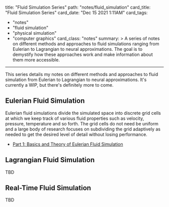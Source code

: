 title: "Fluid Simulation Series"
path: "notes/fluid_simulation"
card_title: "Fluid Simulation Series"
card_date: "Dec 15 2021 1:11AM"
card_tags:
- "notes"
- "fluid simulation"
- "physical simulation"
- "computer graphics"
card_class: "notes"
summary: >
  A series of notes on different methods and approaches to fluid simulations
  ranging from Eulerian to Lagrangian to neural approximations. The goal is to
  demystify how these approaches work and make information about them more
  accessible.

---

This series details my notes on different methods and approaches to fluid
simulation from Eulerian to Lagrangian to neural approximations. It's currently
a WIP, but there's definitely more to come.

## Eulerian Fluid Simulation

Eulerian fluid simulations divide the simulated space into discrete grid cells
at which we keep track of various fluid properties such as velocity, pressure,
temperature and so forth. The grid cells do not need be uniform and a large body
of research focuses on subdividing the grid adaptively as needed to get the
desired level of detail without losing performance.

- [Part 1: Basics and Theory of Eulerian Fluid Simulation](/notes/eulerian_fluid_sim_p1/)

## Lagrangian Fluid Simulation

TBD

## Real-Time Fluid Simulation

TBD
